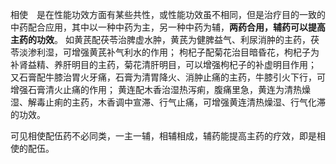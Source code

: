 相使　是在性能功效方面有某些共性，或性能功效虽不相同，但是治疗目的一致的中药配合应用，其中以一种中药为主，另一种中药为辅，**两药合用，辅药可以提高主药的功效**。
如黄芪配茯苓治脾虚水肿，黄芪为健脾益气、利尿消肿的主药，茯苓淡渗利湿，可增强黄芪补气利水的作用；
枸杞子配菊花治目暗昏花，枸杞子为补肾益精、养肝明目的主药，菊花清肝明目，可以增强枸杞子的补虚明目作用；
又石膏配牛膝治胃火牙痛，石膏为清胃降火、消肿止痛的主药，牛膝引火下行，可增强石膏清火止痛的作用；
黄连配木香治湿热泻痢，腹痛里急，黄连为清热燥湿、解毒止痢的主药，木香调中宣滞、行气止痛，可增强黄连清热燥湿、行气化滞的功效。

可见相使配伍药不必同类，一主一辅，相辅相成，辅药能提高主药的疗效，即是相使的配伍。
